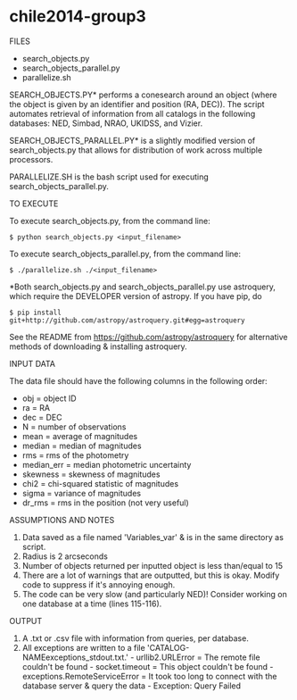 chile2014-group3
================

FILES

  - search_objects.py
  - search\_objects\_parallel.py
  - parallelize.sh
  
SEARCH_OBJECTS.PY* performs a conesearch around an object (where the object is given by an identifier and position (RA, DEC)). The script automates retrieval of information from all catalogs in the following databases: NED, Simbad, NRAO, UKIDSS, and Vizier.

SEARCH\_OBJECTS\_PARALLEL.PY* is a slightly modified version of search\_objects.py that allows for distribution of work across multiple processors. 

PARALLELIZE.SH is the bash script used for executing search\_objects\_parallel.py.

TO EXECUTE

To execute search\_objects.py, from the command line:



    $ python search_objects.py <input_filename>

To execute search\_objects\_parallel.py, from the command line:



    $ ./parallelize.sh ./<input_filename>
    
*Both search\_objects.py and search\_objects\_parallel.py use astroquery, which require the DEVELOPER version of astropy. If you have pip, do 



    $ pip install git+http://github.com/astropy/astroquery.git#egg=astroquery
    
See the README from https://github.com/astropy/astroquery for alternative methods of downloading & installing astroquery.

INPUT DATA

The data file should have the following columns in the following order:
  - obj = object ID
  - ra = RA
  - dec = DEC
  - N = number of observations
  - mean = average of magnitudes
  - median = median of magnitudes
  - rms = rms of the photometry
  - median_err = median photometric uncertainty
  - skewness = skewness of magnitudes
  - chi2 = chi-squared statistic of magnitudes
  - sigma = variance of magnitudes
  - dr_rms = rms in the position (not very useful)

ASSUMPTIONS AND NOTES

  1. Data saved as a file named 'Variables_var' & is in the same directory as  script.
  2. Radius is 2 arcseconds
  3. Number of objects returned per inputted object is less than/equal to 15
  4. There are a lot of warnings that are outputted, but this is okay. Modify code to suppress if it's annoying enough.
  5. The code can be very slow (and particularly NED)! Consider working on one database at a time (lines 115-116).

OUTPUT

  1. A .txt or .csv file with information from queries, per database.
  2. All exceptions are written to a file 'CATALOG-NAMEexceptions_stdout.txt.'
    - urllib2.URLError = The remote file couldn't be found
    - socket.timeout   = This object couldn't be found
    - exceptions.RemoteServiceError = It took too long to connect with the database server & query the data
    - Exception: Query Failed
